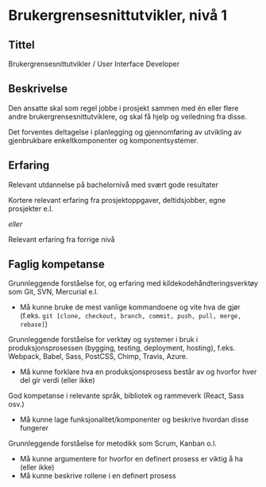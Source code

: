 # Brukergrensesnittutvikler, nivå 1

## Tittel

Brukergrensesnittutvikler / User Interface Developer

## Beskrivelse

Den ansatte skal som regel jobbe i prosjekt sammen med én eller flere andre brukergrensesnittutviklere, og skal få hjelp og veiledning fra disse.

Det forventes deltagelse i planlegging og gjennomføring av utvikling av gjenbrukbare enkeltkomponenter og komponentsystemer.

## Erfaring

Relevant utdannelse på bachelornivå med svært gode resultater

Kortere relevant erfaring fra prosjektoppgaver, deltidsjobber, egne prosjekter e.l.

_eller_

Relevant erfaring fra forrige nivå

## Faglig kompetanse

Grunnleggende forståelse for, og erfaring med kildekodehåndteringsverktøy som Git, SVN, Mercurial e.l.

- Må kunne bruke de mest vanlige kommandoene og vite hva de gjør (f.eks. `git [clone, checkout, branch, commit, push, pull, merge, rebase]`)

Grunnleggende forståelse for verktøy og systemer i bruk i produksjonsprosessen (bygging, testing, deployment, hosting), f.eks. Webpack, Babel, Sass, PostCSS, Chimp, Travis, Azure.

- Må kunne forklare hva en produksjonsprosess består av og hvorfor hver del gir verdi (eller ikke)

God kompetanse i relevante språk, bibliotek og rammeverk (React, Sass osv.)

- Må kunne lage funksjonalitet/komponenter og beskrive hvordan disse fungerer

Grunnleggende forståelse for metodikk som Scrum, Kanban o.l.

- Må kunne argumentere for hvorfor en definert prosess er viktig å ha (eller ikke)
- Må kunne beskrive rollene i en definert prosess
